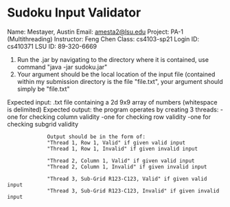 # Sudoku Input Validator

Name:    Mestayer, Austin
Email:    amesta2@lsu.edu
Project:  PA-1 (Multithreading) 
Instructor:  Feng Chen 
Class:    cs4103-sp21 
Login ID:  cs410371
LSU ID: 89-320-6669

1. Run the .jar by navigating to the directory where it is contained, use command "java -jar sudoku.jar"
2. Your argument should be the local location of the input file (contained within my submission directory is    the file "file.txt", your argument should simply be "file.txt"

Expected input: .txt file containing a 2d 9x9 array of numbers (whitespace is delimited)
Expected output: the program operates by creating 3 threads:
                 -one for checking column validity
                 -one for checking row validity
                 -one for checking subgrid validity
                 
                 Output should be in the form of:
                 "Thread 1, Row 1, Valid" if given valid input
                 "Thread 1, Row 1, Invalid" if given invalid input
                 
                 "Thread 2, Column 1, Valid" if given valid input
                 "Thread 2, Column 1, Invalid" if given invalid input
                 
                 "Thread 3, Sub-Grid R123-C123, Valid" if given valid input
                 "Thread 3, Sub-Grid R123-C123, Invalid" if given invalid input




